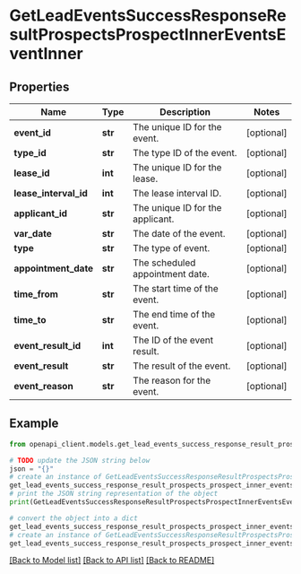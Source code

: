 # GetLeadEventsSuccessResponseResultProspectsProspectInnerEventsEventInner


## Properties

Name | Type | Description | Notes
------------ | ------------- | ------------- | -------------
**event_id** | **str** | The unique ID for the event. | [optional] 
**type_id** | **str** | The type ID of the event. | [optional] 
**lease_id** | **int** | The unique ID for the lease. | [optional] 
**lease_interval_id** | **int** | The lease interval ID. | [optional] 
**applicant_id** | **str** | The unique ID for the applicant. | [optional] 
**var_date** | **str** | The date of the event. | [optional] 
**type** | **str** | The type of event. | [optional] 
**appointment_date** | **str** | The scheduled appointment date. | [optional] 
**time_from** | **str** | The start time of the event. | [optional] 
**time_to** | **str** | The end time of the event. | [optional] 
**event_result_id** | **int** | The ID of the event result. | [optional] 
**event_result** | **str** | The result of the event. | [optional] 
**event_reason** | **str** | The reason for the event. | [optional] 

## Example

```python
from openapi_client.models.get_lead_events_success_response_result_prospects_prospect_inner_events_event_inner import GetLeadEventsSuccessResponseResultProspectsProspectInnerEventsEventInner

# TODO update the JSON string below
json = "{}"
# create an instance of GetLeadEventsSuccessResponseResultProspectsProspectInnerEventsEventInner from a JSON string
get_lead_events_success_response_result_prospects_prospect_inner_events_event_inner_instance = GetLeadEventsSuccessResponseResultProspectsProspectInnerEventsEventInner.from_json(json)
# print the JSON string representation of the object
print(GetLeadEventsSuccessResponseResultProspectsProspectInnerEventsEventInner.to_json())

# convert the object into a dict
get_lead_events_success_response_result_prospects_prospect_inner_events_event_inner_dict = get_lead_events_success_response_result_prospects_prospect_inner_events_event_inner_instance.to_dict()
# create an instance of GetLeadEventsSuccessResponseResultProspectsProspectInnerEventsEventInner from a dict
get_lead_events_success_response_result_prospects_prospect_inner_events_event_inner_from_dict = GetLeadEventsSuccessResponseResultProspectsProspectInnerEventsEventInner.from_dict(get_lead_events_success_response_result_prospects_prospect_inner_events_event_inner_dict)
```
[[Back to Model list]](../README.md#documentation-for-models) [[Back to API list]](../README.md#documentation-for-api-endpoints) [[Back to README]](../README.md)


